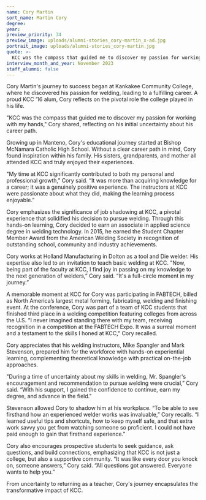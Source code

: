 ```yaml
---
name: Cory Martin
sort_name: Martin Cory
degree:
year:
preview_priority: 34
preview_image: uploads/alumni-stories_cory-martin_x-ad.jpg
portrait_image: uploads/alumni-stories_cory-martin.jpg
quote: >-
  KCC was the compass that guided me to discover my passion for working with my hands.
interview_month_and_year: November 2023
staff_alumni: false
---
```


Cory Martin's journey to success began at Kankakee Community College, where he discovered his passion for welding, leading to a fulfilling career. A proud KCC ’16 alum, Cory reflects on the pivotal role the college played in his life.

"KCC was the compass that guided me to discover my passion for working with my hands," Cory shared, reflecting on his initial uncertainty about his career path.

Growing up in Manteno, Cory's educational journey started at Bishop McNamara Catholic High School. Without a clear career path in mind, Cory found inspiration within his family. His sisters, grandparents, and mother all attended KCC and truly enjoyed their experiences.

"My time at KCC significantly contributed to both my personal and professional growth,” Cory said. “It was more than acquiring knowledge for a career; it was a genuinely positive experience. The instructors at KCC were passionate about what they did, making the learning process enjoyable.”

Cory emphasizes the significance of job shadowing at KCC, a pivotal experience that solidified his decision to pursue welding. Through this hands-on learning, Cory decided to earn an associate in applied science degree in welding technology. In 2015, he earned the Student Chapter Member Award from the American Welding Society in recognition of outstanding school, community and industry achievements.

Cory works at Holland Manufacturing in Dolton as a tool and Die welder. His expertise also led to an invitation to teach basic welding at KCC. "Now, being part of the faculty at KCC, I find joy in passing on my knowledge to the next generation of welders,” Cory said. “It's a full-circle moment in my journey.”

A memorable moment at KCC for Cory was participating in FABTECH, billed as North America’s largest metal forming, fabricating, welding and finishing event. At the conference, Cory was part of a team of KCC students that finished third place in a welding competition featuring colleges from across the U.S. "I never imagined standing there with my team, receiving recognition in a competition at the FABTECH Expo. It was a surreal moment and a testament to the skills I honed at KCC," Cory recalled.

Cory appreciates that his welding instructors, Mike Spangler and Mark Stevenson, prepared him for the workforce with hands-on experiential learning, complementing theoretical knowledge with practical on-the-job approaches.

"During a time of uncertainty about my skills in welding, Mr. Spangler's encouragement and recommendation to pursue welding were crucial,” Cory said. “With his support, I gained the confidence to continue, earn my degree, and advance in the field."

Stevenson allowed Cory to shadow him at his workplace. “To be able to see firsthand how an experienced welder works was invaluable,” Cory recalls. “I learned useful tips and shortcuts, how to keep myself safe, and that extra work savvy you get from watching someone so proficient. I could not have paid enough to gain that firsthand experience.”

Cory also encourages prospective students to seek guidance, ask questions, and build connections, emphasizing that KCC is not just a college, but also a supportive community. “It was like every door you knock on, someone answers,” Cory said. “All questions got answered. Everyone wants to help you.”

From uncertainty to returning as a teacher, Cory's journey encapsulates the transformative impact of KCC.
